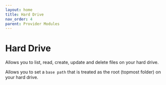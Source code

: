 ```yaml
---
layout: home
title: Hard Drive
nav_order: 4
parent: Provider Modules
---
```


# Hard Drive

Allows you to list, read, create, update and delete files on your hard drive.

Allows you to set a `base path` that is treated as the root (topmost folder) on your hard drive.
